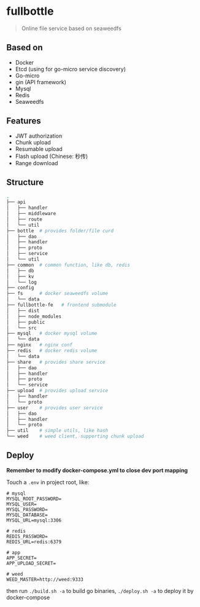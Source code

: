 # fullbottle

> Online file service based on seaweedfs

## Based on

- Docker
- Etcd (using for go-micro service discovery)
- Go-micro
- gin (API framework)
- Mysql
- Redis
- Seaweedfs

## Features
- JWT authorization
- Chunk upload
- Resumable upload
- Flash upload (Chinese: 秒传)
- Range download

## Structure

```bash
.
├── api
│   ├── handler
│   ├── middleware
│   ├── route
│   └── util
├── bottle  # provides folder/file curd
│   ├── dao
│   ├── handler
│   ├── proto
│   ├── service
│   └── util
├── common  # common function, like db, redis
│   ├── db
│   ├── kv
│   └── log
├── config
├── fs      # docker seaweedfs volume
│   └── data
├── fullbottle-fe   # frontend submodule
│   ├── dist
│   ├── node_modules
│   ├── public
│   └── src
├── mysql   # docker mysql volume
│   └── data
├── nginx   # nginx conf
├── redis   # docker redis volume
│   └── data
├── share   # provides share service
│   ├── dao
│   ├── handler
│   ├── proto
│   └── service
├── upload  # provides upload service
│   ├── handler
│   └── proto
├── user    # provides user service
│   ├── dao
│   ├── handler
│   └── proto
├── util    # simple utils, like hash
└── weed    # weed client, supporting chunk upload
```

## Deploy

**Remember to modify docker-compose.yml to close dev port mapping**

Touch a `.env` in project root, like:

```shell script
# mysql
MYSQL_ROOT_PASSWORD=
MYSQL_USER=
MYSQL_PASSWORD=
MYSQL_DATABASE=
MYSQL_URL=mysql:3306

# redis
REDIS_PASSWORD=
REDIS_URL=redis:6379

# app
APP_SECRET=
APP_UPLOAD_SECRET=

# weed
WEED_MASTER=http://weed:9333
```

then run `./build.sh -a` to build go binaries, `./deploy.sh -a` to deploy it by docker-compose
